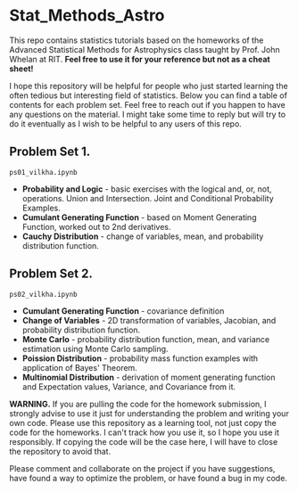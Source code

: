 # Stat_Methods_Astro
This repo contains statistics tutorials based on the homeworks of the Advanced Statistical Methods for Astrophysics class taught by Prof. John Whelan at RIT. **Feel free to use it for your reference but not as a cheat sheet!**

I hope this repository will be helpful for people who just started learning the often tedious but interesting field of statistics. Below you can find a table of contents for each problem set. Feel free to reach out if you happen to have any questions on the material. I might take some time to reply but will try to do it eventually as I wish to be helpful to any users of this repo. 

## Problem Set 1.
`ps01_vilkha.ipynb` 

* **Probability and Logic** - basic exercises with the logical and, or, not, operations. Union and Intersection. Joint and Conditional Probability Examples.
* **Cumulant Generating Function** - based on Moment Generating Function, worked out to 2nd derivatives.
* **Cauchy Distribution** - change of variables, mean, and probability distribution function.

## Problem Set 2.
`ps02_vilkha.ipynb`

* **Cumulant Generating Function** - covariance definition
* **Change of Variables** - 2D transformation of variables, Jacobian, and probability distribution function.
* **Monte Carlo** - probability distribution function, mean, and variance estimation using Monte Carlo sampling.
* **Poission Distribution** - probability mass function examples with application of Bayes' Theorem.
* **Multinomial Distribution** - derivation of moment generating function and Expectation values, Variance, and Covariance from it.

**WARNING.** If you are pulling the code for the homework submission, I strongly advise to use it just for understanding the problem and writing your own code. Please use this repository as a learning tool, not just copy the code for the homeworks. I can't track how you use it, so I hope you use it responsibly. If copying the code will be the case here, I will have to close the repository to avoid that.

Please comment and collaborate on the project if you have suggestions, have found a way to optimize the problem, or have found a bug in my code.
